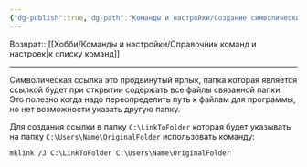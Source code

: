 ```yaml
---
{"dg-publish":true,"dg-path":"Команды и настройки/Создание символических ссылок.md","permalink":"/komandy-i-nastrojki/sozdanie-simvolicheskih-ssylok/","updated":"2024-09-24T22:30:27+03:00"}
---
```


Возврат:: [[Хобби/Команды и настройки/Справочник команд и настроек\|к списку команд]]

---
Символическая ссылка это продвинутый ярлык, папка которая является ссылкой будет при открытии содержать все файлы связанной папки. Это полезно когда надо переопределить путь к файлам для программы, но нет возможности указать другую папку.

Для создания ссылки в папку `C:\LinkToFolder` которая будет указывать на папку `C:\Users\Name\OriginalFolder` использовать команду:

```shell
mklink /J C:\LinkToFolder C:\Users\Name\OriginalFolder
```